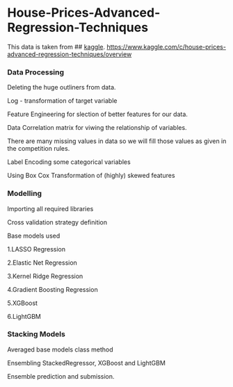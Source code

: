 # House-Prices-Advanced-Regression-Techniques

This data is taken from ## [kaggle](https://www.kaggle.com/c/house-prices-advanced-regression-techniques/overview).
https://www.kaggle.com/c/house-prices-advanced-regression-techniques/overview

### Data Processing

Deleting the huge outliners from data.
  
Log - transformation of target variable

Feature Engineering for slection of better features for our data.

Data Correlation matrix for viwing the relationship of variables.

There are many missing values in data so we will fill those values as given in the competition rules.

Label Encoding some categorical variables

Using Box Cox Transformation of (highly) skewed features

### Modelling

Importing all required libraries

Cross validation strategy definition

Base models used 

1.LASSO Regression

2.Elastic Net Regression

3.Kernel Ridge Regression

4.Gradient Boosting Regression

5.XGBoost

6.LightGBM 

### Stacking Models

Averaged base models class method

Ensembling StackedRegressor, XGBoost and LightGBM

Ensemble prediction and submission.




